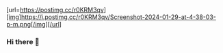 [url=https://postimg.cc/r0KRM3qv][img]https://i.postimg.cc/r0KRM3qv/Screenshot-2024-01-29-at-4-38-03-p-m.png[/img][/url]


### Hi there 👋


<!--
**LuisSerran/LuisSerran** is a ✨ _special_ ✨ repository because its `README.md` (this file) appears on your GitHub profile.

Here are some ideas to get you started:

- 🔭 I’m currently working on ...
- 🌱 I’m currently learning ...
- 👯 I’m looking to collaborate on ...
- 🤔 I’m looking for help with ...
- 💬 Ask me about ...
- 📫 How to reach me: ...
- 😄 Pronouns: ...
- ⚡ Fun fact: ...
-->
